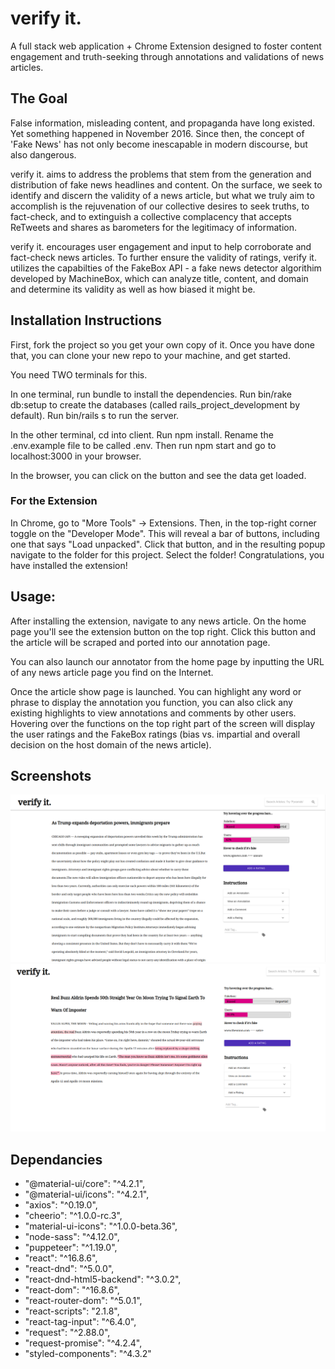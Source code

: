 # verify it. 

A full stack web application + Chrome Extension designed to foster content engagement and truth-seeking through annotations and validations of news articles.

## The Goal

False information, misleading content, and propaganda have long existed. Yet something happened in November 2016. Since then, the concept of 'Fake News' has not only become inescapable in modern discourse, but also dangerous. 

verify it. aims to address the problems that stem from the generation and distribution of fake news headlines and content. On the surface, we seek to identify and discern the validity of a news article, but what we truly aim to accomplish is the rejuvenation of our collective desires to seek truths, to fact-check, and to extinguish a collective complacency that accepts ReTweets and shares as barometers for the legitimacy of information.

verify it. encourages user engagement and input to help corroborate and fact-check news articles. To further ensure the validity of ratings, verify it. utilizes the capabilties of the FakeBox API - a fake news detector algorithim developed by MachineBox, which can analyze title, content, and domain and determine its validity as well as how biased it might be.


## Installation Instructions

First, fork the project so you get your own copy of it. Once you have done that, you can clone your new repo to your machine, and get started.

You need TWO terminals for this.

In one terminal, run bundle to install the dependencies. Run bin/rake db:setup to create the databases (called rails_project_development by default). Run bin/rails s to run the server.

In the other terminal, cd into client. Run npm install. Rename the .env.example file to be called .env. Then run npm start and go to localhost:3000 in your browser.

In the browser, you can click on the button and see the data get loaded.

### For the Extension

In Chrome, go to "More Tools" -> Extensions. Then, in the top-right corner toggle on the "Developer Mode". This will reveal a bar of buttons, including one that says "Load unpacked". Click that button, and in the resulting popup navigate to the folder for this project. Select the folder! Congratulations, you have installed the extension!

## Usage:

After installing the extension, navigate to any news article. On the home page you'll see the extension button on the top right. Click this button and the article will be scraped and ported into our annotation page.

You can also launch our annotator from the home page by inputting the URL of any news article page you find on the Internet.

Once the article show page is launched. You can highlight any word or phrase to display the annotation you function, you can also click any existing highlights to view annotations and comments by other users. Hovering over the functions on the top right part of the screen will display the user ratings and the FakeBox ratings (bias vs. impartial and overall decision on the host domain of the news article).

## Screenshots

!["Main article page with Fakebox results on top right, as well as user ratings](https://github.com/carlojavier/VerifyIt/blob/master/screenshots/verify_screenshot1.png?raw=true)
!["Main article page with highlighted content, comments not shown](https://github.com/carlojavier/VerifyIt/blob/master/screenshots/verify_screenshot2.png?raw=true)

## Dependancies

- "@material-ui/core": "^4.2.1",
- "@material-ui/icons": "^4.2.1",
- "axios": "^0.19.0",
- "cheerio": "^1.0.0-rc.3",
- "material-ui-icons": "^1.0.0-beta.36",
- "node-sass": "^4.12.0",
- "puppeteer": "^1.19.0",
- "react": "^16.8.6",
- "react-dnd": "^5.0.0",
- "react-dnd-html5-backend": "^3.0.2",
- "react-dom": "^16.8.6",
- "react-router-dom": "^5.0.1",
- "react-scripts": "2.1.8",
- "react-tag-input": "^6.4.0",
- "request": "^2.88.0",
- "request-promise": "^4.2.4",
- "styled-components": "^4.3.2"
